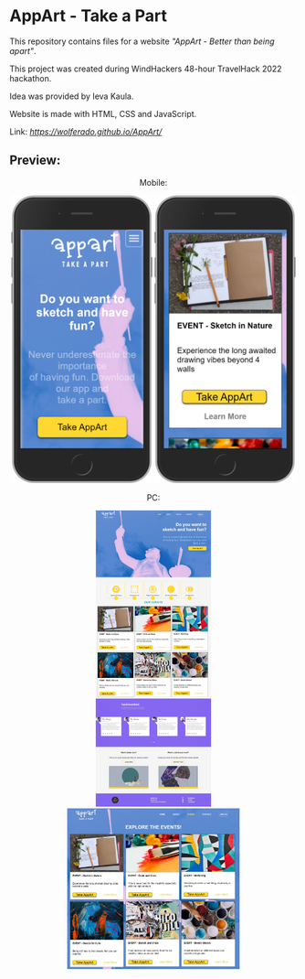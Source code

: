 # AppArt - Take a Part

This repository contains files for a website *"AppArt - Better than being apart"*.

This project was created during WindHackers 48-hour TravelHack 2022 hackathon.

Idea was provided by Ieva Kaula.

Website is made with HTML, CSS and JavaScript.

Link: _https://wolferado.github.io/AppArt/_

## Preview:
<div align="center">

Mobile:

<img src="https://github.com/Wolferado/AppArt/blob/main/materials/Mobile_View_LandingPage.png?raw=true" width="49%" height="49%" alt="https://github.com/Wolferado/AppArt/blob/main/materials/Mobile_View_LandingPage.png?raw=true">
<img src="https://github.com/Wolferado/AppArt/blob/main/materials/Mobile_View_Events.png?raw=true" width="49%" height="49%" alt="https://github.com/Wolferado/AppArt/blob/main/materials/Mobile_View_Events.png?raw=true">

PC:

<img src="https://github.com/Wolferado/AppArt/blob/main/materials/PC_View_LandingPage.jpeg?raw=true" width="40%" height="50%"  alt="https://github.com/Wolferado/AppArt/blob/main/materials/PC_View_LandingPage.jpeg?raw=true">
<img src="https://github.com/Wolferado/AppArt/blob/main/materials/PC_View_Events.jpeg?raw=true" width="60%" height="40%" alt="https://github.com/Wolferado/AppArt/blob/main/materials/PC_View_Events.jpeg?raw=true">
  
</div>
